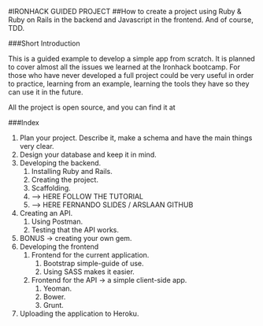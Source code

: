 #IRONHACK GUIDED PROJECT
##How to create a project using Ruby & Ruby on Rails in the backend and Javascript in the frontend. And of course, TDD.

###Short Introduction

This is a guided example to develop a simple app from scratch. It is planned to cover almost all the issues we learned at the Ironhack bootcamp. For those who have never developed a full project could be very useful in order to practice, learning from an example, learning the tools they have so they can use it in the future.

All the project is open source, and you can find it at 
 
###Index
1. Plan your project. Describe it, make a schema and have the main things very clear.
2. Design your database and keep it in mind.
3. Developing the backend.
	1. Installing Ruby and Rails.
	2. Creating the project.
	3. Scaffolding.
	4. --> HERE FOLLOW THE TUTORIAL
	5. --> HERE FERNANDO SLIDES / ARSLAAN GITHUB
4. Creating an API.
	1. Using Postman.
	2. Testing that the API works. 
5. BONUS -> creating your own gem.
6. Developing the frontend
	1. Frontend for the current application.
		1. Bootstrap simple-guide of use.
		2. Using SASS makes it easier.
	2. Frontend for the API -> a simple client-side app.
		1. Yeoman.
		2. Bower.
		3. Grunt.
7. Uploading the application to Heroku.
		


 